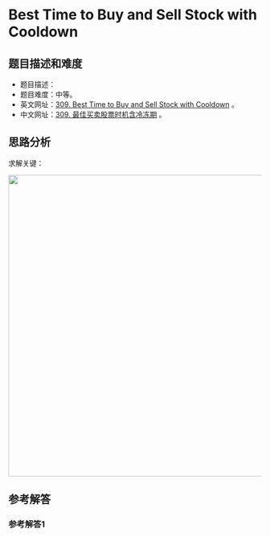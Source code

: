 # Best Time to Buy and Sell Stock with Cooldown

## 题目描述和难度
+ 题目描述：
+ 题目难度：中等。
+ 英文网址：[309. Best Time to Buy and Sell Stock with Cooldown](https://leetcode.com/problems/best-time-to-buy-and-sell-stock-with-cooldown/description/)  。
+ 中文网址：[309. 最佳买卖股票时机含冷冻期](https://leetcode-cn.com/problems/best-time-to-buy-and-sell-stock-with-cooldown/description/)  。
## 思路分析
求解关键：

<img src="https://liweiwei1419.github.io/images/leetcode-solution/" width="600">

## 参考解答
### 参考解答1

```java

```
